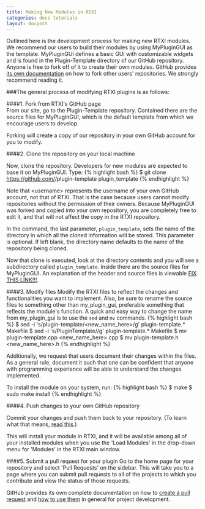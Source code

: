 ```yaml
---
title: Making New Modules in RTXI
categories: docs tutorials
layout: docpost
---
```


Outlined here is the development process for making new RTXI modules. We recommend our users to build their modules by using MyPluginGUI as the template. MyPluginGUI defines a basic GUI with customizable widgets and is found in the Plugin-Template directory of our GitHub repository. Anyone is free to fork off of it to create their own modules. GitHub provides [its own documentation](https://help.github.com/articles/fork-a-repo) on how to fork other users' repositories. We strongly recommend reading it. 

###The general process of modifying RTXI plugins is as follows:  

####1. Fork from RTXI's GitHub page  
From our site, go to the Plugin-Template repository. Contained there are the source files for MyPluginGUI, which is the default template from which we encourage users to develop.  

Forking will create a copy of our repository in your own GitHub account for you to modify. 

####2. Clone the repository on your local machine

Now, clone the repository. Developers for new modules are expected to base it on MyPluginGUI. Type:
{% highlight bash %}
$ git clone https://github.com/<username>/plugin-template plugin_template
{% endhighlight %}

Note that \<username\> represents the username of your own GitHub account, not that of RTXI. That is the case because users cannot modify repositories without the permission of their owners. Because MyPluginGUI was forked and copied into your own repository, you are completely free to edit it, and that will not affect the copy in the RTXI repository. 

In the command, the last parameter, `plugin_template`, sets the name of the directory in which all the cloned information will be stored. This parameter is optional. If left blank, the directory name defaults to the name of the repository being cloned. 

Now that clone is executed, look at the directory contents and you will see a subdirectory called `plugin_template`. Inside there are the source files for MyPluginGUI. An explanation of the header and source files is viewable [FIX THIS LINK!!!](https://github.com/RTXI/tutorials/wiki/MyPluginGUI-Base-Code). 

####3. Modify files
Modify the RTXI files to reflect the changes and functionalities you want to implement. Also, be sure to rename the source files to something other than my_plugin_gui, preferable something that reflects the module's function. A quick and easy way to change the name from my_plugin_gui is to use the `sed` and `mv` commands. 
{% highlight bash %}
$ sed -i 's/plugin-template/<new_name_here>/g' plugin-template.* Makefile
$ sed -i 's/PluginTemplate/<NewNameHere>/g' plugin-template.* Makefile
$ mv plugin-template.cpp <new_name_here>.cpp
$ mv plugin-template.h <new_name_here>.h
{% endhighlight %}

Additionally, we request that users document their changes within the files. As a general rule, document it such that one can be confident that anyone with programming experience will be able to understand the changes implemented. 

To install the module on your system, run:
{% highlight bash %}
$ make
$ sudo make install
{% endhighlight %}

####4. Push changes to your own GitHub repository

Commit your changes and push them back to your repository. (To learn what that means, [read this](/docs/tutorials/2015/04/07/how-to-use-git/).)  

This will install your module in RTXI, and it will be available among all of your installed modules when you use the 'Load Modules' in the drop-down menu for 'Modules' in the RTXI main window. 

####5. Submit a pull request for your plugin
Go to the home page for your repository and select 'Pull Requests' on the sidebar. This will take you to a page where you can submit pull requests to all of the projects to which you contribute and view the status of those requests. 

GitHub provides its own complete documentation on how to [create a pull request](https://help.github.com/articles/creating-a-pull-request) and [how to use them](https://help.github.com/articles/using-pull-requests) in general for project development. 
